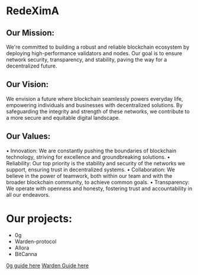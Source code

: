 # RedeXimA

## Our Mission:

We're committed to building a robust and reliable blockchain ecosystem by deploying high-performance validators and nodes. Our goal is to ensure network security, transparency, and stability, paving the way for a decentralized future.

## Our Vision:

We envision a future where blockchain seamlessly powers everyday life, empowering individuals and businesses with decentralized solutions. By safeguarding the integrity and strength of these networks, we contribute to a more secure and equitable digital landscape.

## Our Values:
• Innovation: We are constantly pushing the boundaries of blockchain technology, striving for excellence and groundbreaking solutions. 
• Reliability: Our top priority is the stability and security of the networks we support, ensuring trust in decentralized systems.
• Collaboration: We believe in the power of teamwork, both within our team and with the broader blockchain community, to achieve common goals.
• Transparency: We operate with openness and honesty, fostering trust and accountability in all our endeavors.

# Our projects:
* 0g
* Warden-protocol
* Allora
* BitCanna

[0g guide here](https://medium.com/@RedeXimA/guide-to-installing-a-0g-node-7c31e0b6d686) 
[Warden Guide here](https://medium.com/@RedeXimA/running-a-local-chain-with-warden-protocol-de380a119322)
